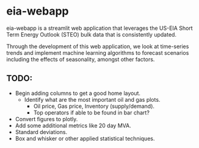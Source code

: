 # eia-webapp
 
eia-webapp is a streamlit web application that leverages the
US-EIA Short Term Energy Outlook (STEO) bulk data that is consistently
updated.

Through the development of this web application, we look at time-series trends
and implement machine learning algorithms to forecast scenarios including the
effects of seasonality, amongst other factors.

## TODO:

- Begin adding columns to get a good home layout.
  - Identify what are the most important oil and gas plots.
    - Oil price, Gas price, Inventory (supply/demand).
    - Top operators if able to be found in bar chart?
- Convert figures to plotly.
- Add some additional metrics like 20 day MVA.
- Standard deviations.
- Box and whisker or other applied statistical techniques.
